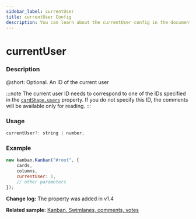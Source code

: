 ```yaml
---
sidebar_label: currentUser
title: currentUser Config
description: You can learn about the currentUser config in the documentation of the DHTMLX JavaScript Kanban library. Browse developer guides and API reference, try out code examples and live demos, and download a free 30-day evaluation version of DHTMLX Kanban.
---
```


# currentUser

### Description

@short: Optional. An ID of the current user

:::note
The current user ID needs to correspond to one of the IDs specified in the [`cardShape.users`](api/config/js_kanban_cardshape_config.md) property. If you do not specify this ID, the comments will be available only for reading.
:::

### Usage

~~~jsx {}
currentUser?: string | number; 
~~~

### Example

~~~jsx {4}
new kanban.Kanban("#root", {
    cards,
    columns,
    currentUser: 1,
    // other parameters
});
~~~

**Change log:** The property was added in v1.4

**Related sample:** [Kanban. Swimlanes, comments, votes](https://snippet.dhtmlx.com/5hcx01h4?tag=kanban)